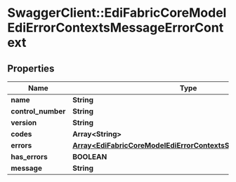 # SwaggerClient::EdiFabricCoreModelEdiErrorContextsMessageErrorContext

## Properties
Name | Type | Description | Notes
------------ | ------------- | ------------- | -------------
**name** | **String** |  | [optional] 
**control_number** | **String** |  | [optional] 
**version** | **String** |  | [optional] 
**codes** | **Array&lt;String&gt;** |  | [optional] 
**errors** | [**Array&lt;EdiFabricCoreModelEdiErrorContextsSegmentErrorContext&gt;**](EdiFabricCoreModelEdiErrorContextsSegmentErrorContext.md) |  | [optional] 
**has_errors** | **BOOLEAN** |  | [optional] 
**message** | **String** |  | [optional] 


